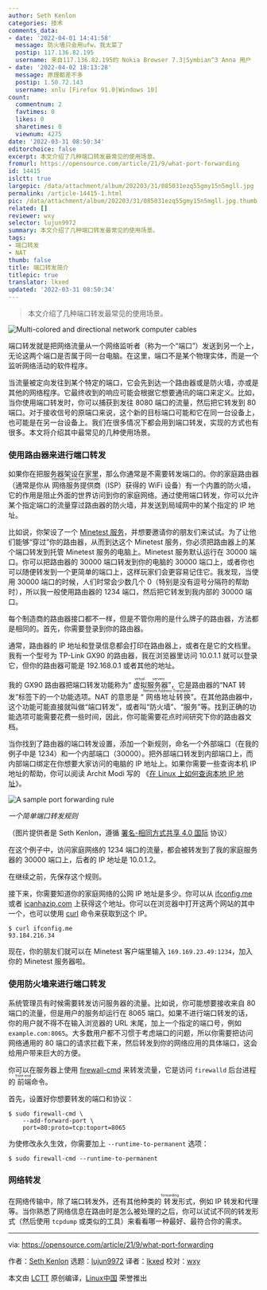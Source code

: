 ```yaml
---
author: Seth Kenlon
categories: 技术
comments_data:
- date: '2022-04-01 14:41:58'
  message: 防火墙只会用ufw，我太菜了
  postip: 117.136.82.195
  username: 来自117.136.82.195的 Nokia Browser 7.3|Symbian^3 Anna 用户
- date: '2022-04-02 18:13:28'
  message: 原理都差不多
  postip: 1.50.72.143
  username: xnlu [Firefox 91.0|Windows 10]
count:
  commentnum: 2
  favtimes: 0
  likes: 0
  sharetimes: 0
  viewnum: 4275
date: '2022-03-31 08:50:34'
editorchoice: false
excerpt: 本文介绍了几种端口转发最常见的使用场景。
fromurl: https://opensource.com/article/21/9/what-port-forwarding
id: 14415
islctt: true
largepic: /data/attachment/album/202203/31/085031ezq55gmy15n5mgll.jpg
permalink: /article-14415-1.html
pic: /data/attachment/album/202203/31/085031ezq55gmy15n5mgll.jpg.thumb.jpg
related: []
reviewer: wxy
selector: lujun9972
summary: 本文介绍了几种端口转发最常见的使用场景。
tags:
- 端口转发
- NAT
thumb: false
title: 端口转发简介
titlepic: true
translator: lkxed
updated: '2022-03-31 08:50:34'
---
```



> 
> 本文介绍了几种端口转发最常见的使用场景。
> 
> 
> 


![](/data/attachment/album/202203/31/085031ezq55gmy15n5mgll.jpg "Multi-colored and directional network computer cables")


端口转发就是把网络流量从一个网络监听者（称为一个“端口”）发送到另一个上，无论这两个端口是否属于同一台电脑。在这里，端口不是某个物理实体，而是一个监听网络活动的软件程序。


当流量被定向发往到某个特定的端口，它会先到达一个路由器或是防火墙，亦或是其他的网络程序。它最终收到的响应可能会根据它想要通讯的端口来定义。比如，当你使用端口转发时，你可以捕获到发往 8080 端口的流量，然后把它转发到 80 端口。对于接收信号的原端口来说，这个新的目标端口可能和它在同一台设备上，也可能是在另一台设备上。我们在很多情况下都会用到端口转发，实现的方式也有很多。本文将介绍其中最常见的几种使用场景。


### 使用路由器来进行端口转发


如果你在把服务器架设在家里，那么你通常是不需要转发端口的。你的家庭路由器（通常是你从<ruby> 网络服务提供商 <rt>  Internet Service Provider </rt></ruby>（ISP）获得的 WiFi 设备）有一个内置的防火墙，它的作用是阻止外面的世界访问到你的家庭网络。通过使用端口转发，你可以允许某个指定端口的流量穿过路由器的防火墙，并发送到局域网中的某个指定的 IP 地址。


比如说，你架设了一个 [Minetest 服务](https://opensource.com/alternatives/minecraft#minetest)，并想要邀请你的朋友们来试试。为了让他们能够“穿过”你的路由器，从而到达这个 Minetest 服务，你必须把路由器上的某个端口转发到托管 Minetest 服务的电脑上。Minetest 服务默认运行在 30000 端口。你可以把路由器的 30000 端口转发到你的电脑的 30000 端口上，或者你也可以随便转发到一个更简单的端口上，这样玩家们会更容易记住它。我发现，当使用 30000 端口的时候，人们时常会少数几个 0（特别是没有逗号分隔符的帮助时），所以我一般使用路由器的 1234 端口，然后把它转发到我内部的 30000 端口。


每个制造商的路由器接口都不一样，但是不管你用的是什么牌子的路由器，方法都是相同的。首先，你需要登录到你的路由器。


通常，路由器的 IP 地址和登录信息都会打印在路由器上，或者在是它的文档里。我有一个型号为 TP-Link GX90 的路由器，我在浏览器里访问 10.0.1.1 就可以登录它，但你的路由器可能是 192.168.0.1 或者其他的地址。


我的 GX90 路由器把端口转发功能称为“<ruby> 虚拟服务器 <rt>  virtual servers </rt></ruby>”，它是路由器的“NAT 转发”标签下的一个功能选项。NAT 的意思是 “<ruby> 网络地址转换 <rt>  Network Address Translation </rt></ruby>”。在其他路由器中，这个功能可能直接就叫做“端口转发”，或者叫“防火墙”、“服务”等。找到正确的功能选项可能需要花费一些时间，因此，你可能需要花点时间研究下你的路由器文档。


当你找到了路由器的端口转发设置，添加一个新规则，命名一个外部端口（在我的例子中是 1234）和一个内部端口（30000）。把外部端口转发到内部端口上，而内部端口绑定在你想要大家访问的电脑的 IP 地址上。如果你需要一些查询本机 IP 地址的帮助，你可以阅读 Archit Modi 写的 《[在 Linux 上如何查询本地 IP 地址](https://opensource.com/article/18/5/how-find-ip-address-linux)》。


![A sample port forwarding rule](/data/attachment/album/202203/31/085036qblrwb0ksr61cm0r.jpg "A sample port forwarding rule")


*一个简单端口转发规则*


（图片提供者是 Seth Kenlon，遵循 [署名-相同方式共享 4.0 国际](https://creativecommons.org/licenses/by-sa/4.0/) 协议）


在这个例子中，访问家庭网络的 1234 端口的流量，都会被转发到了我的家庭服务器的 30000 端口上，后者的 IP 地址是 10.0.1.2。


在继续之前，先保存这个规则。


接下来，你需要知道你的家庭网络的公网 IP 地址是多少。你可以从 [ifconfig.me](http://ifconfig.me) 或者 [icanhazip.com](http://icanhazip.com) 上获得这个地址。你可以在浏览器中打开这两个网站的其中一个，也可以使用 [curl](https://opensource.com/article/20/5/curl-cheat-sheet) 命令来获取到这个 IP。



```
$ curl ifconfig.me
93.184.216.34

```

现在，你的朋友们就可以在 Minetest 客户端里输入 `169.169.23.49:1234`，加入你的 Minetest 服务器啦。


### 使用防火墙来进行端口转发


系统管理员有时候需要转发访问服务器的流量。比如说，你可能想要接收来自 80 端口的流量，但是用户的服务却运行在 8065 端口。如果不进行端口转发的话，你的用户就不得不在输入浏览器的 URL 末尾，加上一个指定的端口号，例如 `example.com:8065`。大多数用户都不习惯于考虑端口的问题，所以你需要把访问网络通用的 80 端口的请求拦截下来，然后转发到你的网络应用的具体端口，这会给用户带来巨大的方便。


你可以在服务器上使用 [firewall-cmd](https://www.redhat.com/sysadmin/secure-linux-network-firewall-cmd) 来转发流量，它是访问 `firewalld` 后台进程的<ruby> 前端 <rt>  front-end </rt></ruby>命令。


首先，设置好你想要转发的端口和协议：



```
$ sudo firewall-cmd \
    --add-forward-port \
    port=80:proto=tcp:toport=8065

```

为使修改永久生效，你需要加上 `--runtime-to-permanent` 选项：



```
$ sudo firewall-cmd --runtime-to-permanent

```

### 网络转发


在网络传输中，除了端口转发外，还有其他种类的<ruby> 转发 <rt>  forwarding </rt></ruby>形式，例如 IP 转发和代理等。当你熟悉了网络信息在路由时是怎么被处理的之后，你可以试试不同的转发形式（然后使用 `tcpdump` 或类似的工具）来看看哪一种最好、最符合你的需求。




---


via: <https://opensource.com/article/21/9/what-port-forwarding>


作者：[Seth Kenlon](https://opensource.com/users/seth) 选题：[lujun9972](https://github.com/lujun9972) 译者：[lkxed](https://github.com/lkxed) 校对：[wxy](https://github.com/wxy)


本文由 [LCTT](https://github.com/LCTT/TranslateProject) 原创编译，[Linux中国](https://linux.cn/) 荣誉推出